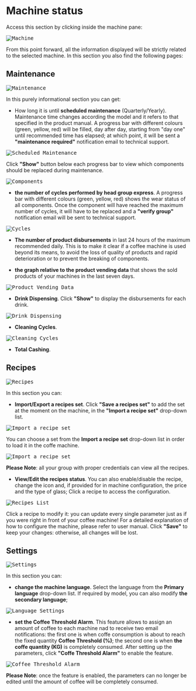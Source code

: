 # Machine status

Access this section by clicking inside the machine pane:

<kbd>![Machine](_images/machine-riquadro-eng.png)</kbd>

From this point forward, all the information displayed will be strictly related to the selected machine.
In this section you also find the following pages:

## Maintenance

<kbd>![Maintenance](_images/machine-manutenzione2-eng.png)</kbd>

In this purely informational section you can get:

- How long it is until **scheduled maintenance** (Quarterly/Yearly). Maintenance time changes according the model and it refers to that specified in the product manual. A progress bar with different colours (green, yellow, red) will be filled, day after day, starting from "day one" until recommended time has elapsed; at which point, it will be sent a **"maintenance required"** notification email to technical support.     


<kbd>![Scheduled Maintenance](_images/machine-manutenzione-program-eng.png)</kbd>

Click **"Show"** button below each progress bar to view which components should be replaced during maintenance.

<kbd>![Components](_images/machine-componenti-eng.png)</kbd>

- **the number of cycles performed by head group express**. A progress bar with different colours (green, yellow, red) shows the wear status of all components. Once the component will have reached the maximum number of cycles, it will have to be replaced and a **"verify group"** notification email will be sent to technical support.  


<kbd>![Cycles](_images/machine-cicli-eng.png)</kbd>

- **The number of product disbursements** in last 24 hours of the maximum recommended daily. This is to make it clear if a coffee machine is used beyond its means, to avoid the loss of quality of products and rapid deterioration or to prevent the breaking of components.

- **the graph relative to the product vending data** that shows the sold products of your machines in the last seven days.

 <kbd>![Product Vending Data](_images/machine-grafico-eng.png)</kbd>

- **Drink Dispensing**. Click **"Show"** to display the disbursements for each drink.


<kbd>![Drink Dispensing](_images/machine-erog-totali2-eng.png)</kbd>


- **Cleaning Cycles**.

<kbd>![Cleaning Cycles](_images/machine-lavaggi-eng.png)</kbd>

- **Total Cashing**.


     
 ## Recipes
 
 <kbd>![Recipes](_images/machine-ricette-eng.png)</kbd>
 
 In this section you can:
 
 - **Import/Export a recipes set**. Click **"Save a recipes set"** to add the set at the moment on the machine, in the **"Import a recipe set"** drop-down list. 
 
 
 <kbd>![Import a recipe set](_images/machine-salva-ricette-eng.png)</kbd>

You can choose a set from the **Import a recipe set** drop-down list in order to load it in the coffe machine.

 <kbd>![Import a recipe set](_images/machine-importa-ricette-eng.png)</kbd>

**Please Note**: all your group with proper credentials can view all the recipes. 

- **View/Edit the recipes status**. You can also enable/disable the recipe, change the icon and, if provided for in machine configuration, the price and the type of glass;
Click a recipe to access the configuration.

<kbd>![Recipes List](_images/machine-ricette-lista-eng.png)</kbd>

Click a recipe to modify it: you can update every single parameter just as if you were right in front of your coffee machine! For a detailed explanation of how to configure the machine, please refer to user manual. Click **"Save"** to keep your changes: otherwise, all changes will be lost.


 
 ## Settings
 
 <kbd>![Settings](_images/machine-impostazioni-eng.png)</kbd>
 
  In this section you can:
  
  - **change the machine language**. Select the language from the **Primary language** drop-down list.
 If required by model, you can also modify **the secondary language**;    
 
   <kbd>![Language Settings](_images/machine-lingua-eng.png)</kbd>
   
  - **set the Coffee Threshold Alarm**. This feature allows to assign an amount of coffee to each machine nad to receive two email notifications: the first one is when coffe consumption is about to reach the fixed quantity **Coffee Threshold (%)**; the second one is when **the coffe quantity (KG)** is completely consumed.
 After setting up the parameters, click **"Coffe Threshold Alarm"** to enable the feature.
  
<kbd>![Coffee Threshold Alarm](_images/machine-soglia-eng.png)</kbd> 


**Please Note**: once the feature is enabled, the parameters can no longer be edited until the amount of coffee will be completely consumed.








